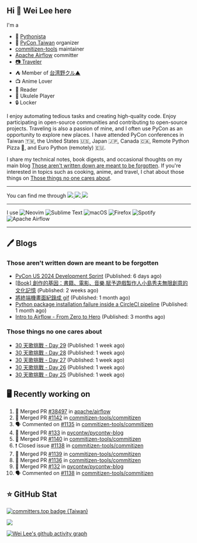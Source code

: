 ## Hi 👋 Wei Lee here

I'm a

* 🐍 [Pythonista](https://pycon-note.wei-lee.me/)
* 🐍 [PyCon Taiwan](https://tw.pycon.org/) organizer
* [commitizen-tools](https://github.com/commitizen-tools) maintainer
* [Apache Airflow](https://github.com/apache/airflow/) committer
* [📷 Traveler](https://travlog.wei-lee.me/)
* ⛺ Member of [台湾野クル▲](https://twitter.com/Taiwannokuru)
* 📺 Anime Lover
* 📖 Reader
* 🎵 Ukulele Player
* 🔒 Locker

I enjoy automating tedious tasks and creating high-quality code. Enjoy participating in open-source communities and contributing to open-source projects. Traveling is also a passion of mine, and I often use PyCon as an opportunity to explore new places. I have attended PyCon conferences in Taiwan 🇹🇼, the United States 🇺🇸, Japan 🇯🇵, Canada 🇨🇦, Remote Python Pizza 🍕, and Euro Python (remotely) 🇪🇺.

I share my technical notes, book digests, and occasional thoughts on my main blog [Those aren't written down are meant to be forgotten](https://blog.wei-lee.me/). If you're interested in topics such as cooking, anime, and travel, I chat about those things on [Those things no one cares about](https://travlog.wei-lee.me/).


---

<p align="left">
You can find me through
  <a href="https://in.linkedin.com/in/clleew" target="blank">
    <img src="https://img.shields.io/badge/LinkedIn-0077B5?style=for-the-badge&logo=linkedin&logoColor=white" />
  </a>
  <a href="https://twitter.com/clleew" target="blank">
    <img src="https://img.shields.io/badge/Twitter-1DA1F2?style=for-the-badge&logo=twitter&logoColor=white" />
  </a>
  <a href="https://github.com/Lee-W/" target="blank">
    <img src="https://img.shields.io/badge/GitHub-100000?style=for-the-badge&logo=github&logoColor=white" />
  </a>
</p>

---

I use ![Neovim](https://img.shields.io/badge/NeoVim-%2357A143.svg?&style=for-the-badge&logo=neovim&logoColor=white) ![Sublime Text](https://img.shields.io/badge/sublime_text-%23575757.svg?style=for-the-badge&logo=sublime-text&logoColor=important) ![macOS](https://img.shields.io/badge/mac%20os-000000?style=for-the-badge&logo=macos&logoColor=F0F0F0) ![Firefox](https://img.shields.io/badge/Firefox-FF7139?style=for-the-badge&logo=Firefox-Browser&logoColor=white) ![Spotify](https://img.shields.io/badge/Spotify-1ED760?style=for-the-badge&logo=spotify&logoColor=white) ![Apache Airflow](https://img.shields.io/badge/Apache%20Airflow-017CEE?style=for-the-badge&logo=Apache%20Airflow&logoColor=white)

---


## 🖊️ Blogs

### Those aren't written down are meant to be forgotten

* [PyCon US 2024 Development Sprint](https://blog.wei-lee.me/posts/tech/2024/05/pycon-us-2024-development-sprint) (Published: 6 days ago)
* [[Book] 創作的基因：書籍、電影、音樂,賦予遊戲製作人小島秀夫無限創意的文化記憶](https://blog.wei-lee.me/posts/book/2024/05/creative-gene) (Published: 2 weeks ago)
* [將終端機畫面紀錄成 gif](https://blog.wei-lee.me/posts/tech/2024/04/record-terminal-actions-and-export-as-gif) (Published: 1 month ago)
* [Python package installation failure inside a CircleCI pipeline](https://blog.wei-lee.me/posts/tech/2024/04/python-package-installation-failure-inside-a-CircleCI-pipeline) (Published: 1 month ago)
* [Intro to Airflow - From Zero to Hero](https://blog.wei-lee.me/posts/tech/2024/02/intro-to-airflow-from-zero-to-hero) (Published: 3 months ago)

### Those things no one cares about
 
 * [30 天歌挑戰 - Day 29](https://travlog.wei-lee.me/posts/review/2024/05/30-day-song-challenge-day-29) (Published: 1 week ago)
 * [30 天歌挑戰 - Day 28](https://travlog.wei-lee.me/posts/review/2024/05/30-day-song-challenge-day-28) (Published: 1 week ago)
 * [30 天歌挑戰 - Day 27](https://travlog.wei-lee.me/posts/review/2024/05/30-day-song-challenge-day-27) (Published: 1 week ago)
 * [30 天歌挑戰 - Day 26](https://travlog.wei-lee.me/posts/review/2024/05/30-day-song-challenge-day-26) (Published: 1 week ago)
 * [30 天歌挑戰 - Day 25](https://travlog.wei-lee.me/posts/review/2024/05/30-day-song-challenge-day-25) (Published: 1 week ago)

## 🖥️ Recently working on

1. 🎉 Merged PR [#38497](https://github.com/apache/airflow/pull/38497) in [apache/airflow](https://github.com/apache/airflow)
2. 🎉 Merged PR [#1142](https://github.com/commitizen-tools/commitizen/pull/1142) in [commitizen-tools/commitizen](https://github.com/commitizen-tools/commitizen)
3. 🗣 Commented on [#1135](https://github.com/commitizen-tools/commitizen/issues/1135) in [commitizen-tools/commitizen](https://github.com/commitizen-tools/commitizen)
4. 🎉 Merged PR [#133](https://github.com/pycontw/pycontw-blog/pull/133) in [pycontw/pycontw-blog](https://github.com/pycontw/pycontw-blog)
5. 🎉 Merged PR [#1140](https://github.com/commitizen-tools/commitizen/pull/1140) in [commitizen-tools/commitizen](https://github.com/commitizen-tools/commitizen)
6. ❗️ Closed issue [#1138](https://github.com/commitizen-tools/commitizen/issues/1138) in [commitizen-tools/commitizen](https://github.com/commitizen-tools/commitizen)
7. 🎉 Merged PR [#1139](https://github.com/commitizen-tools/commitizen/pull/1139) in [commitizen-tools/commitizen](https://github.com/commitizen-tools/commitizen)
8. 🎉 Merged PR [#1136](https://github.com/commitizen-tools/commitizen/pull/1136) in [commitizen-tools/commitizen](https://github.com/commitizen-tools/commitizen)
9. 🎉 Merged PR [#132](https://github.com/pycontw/pycontw-blog/pull/132) in [pycontw/pycontw-blog](https://github.com/pycontw/pycontw-blog)
10. 🗣 Commented on [#1138](https://github.com/commitizen-tools/commitizen/issues/1138) in [commitizen-tools/commitizen](https://github.com/commitizen-tools/commitizen)


## ⭐ GitHub Stat

[![committers.top badge (Taiwan)](https://user-badge.committers.top/taiwan_public/Lee-W.svg)](https://user-badge.committers.top/taiwan_public/Lee-W)

[![](https://github-readme-stats.vercel.app/api?username=Lee-W&show_icons=true&hide_title=true&cache_seconds=86400)](https://github.com/anuraghazra/github-readme-stats)

[![Wei Lee's github activity graph](https://github-readme-activity-graph.vercel.app/graph?username=Lee-W&theme=dracula)](https://github.com/ashutosh00710/github-readme-activity-graph)
